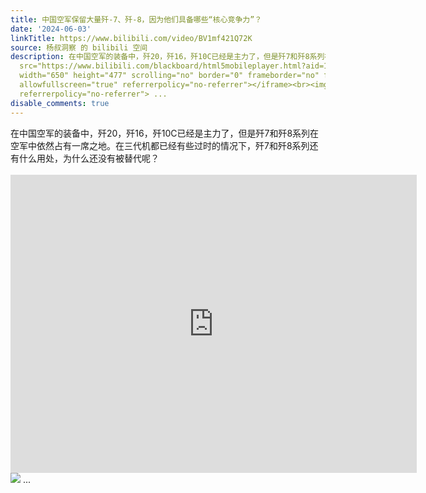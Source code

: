 ```yaml
---
title: 中国空军保留大量歼-7、歼-8，因为他们具备哪些“核心竞争力”？
date: '2024-06-03'
linkTitle: https://www.bilibili.com/video/BV1mf421Q72K
source: 杨叔洞察 的 bilibili 空间
description: 在中国空军的装备中，歼20，歼16，歼10C已经是主力了，但是歼7和歼8系列在空军中依然占有一席之地。在三代机都已经有些过时的情况下，歼7和歼8系列还有什么用处，为什么还没有被替代呢？<br><br><iframe
  src="https://www.bilibili.com/blackboard/html5mobileplayer.html?aid=1205359979&amp;high_quality=1&amp;autoplay=0"
  width="650" height="477" scrolling="no" border="0" frameborder="no" framespacing="0"
  allowfullscreen="true" referrerpolicy="no-referrer"></iframe><br><img src="http://i1.hdslb.com/bfs/archive/e0e8140e3bccedfb0a049504092069bd20c12b04.jpg"
  referrerpolicy="no-referrer"> ...
disable_comments: true
---
```

在中国空军的装备中，歼20，歼16，歼10C已经是主力了，但是歼7和歼8系列在空军中依然占有一席之地。在三代机都已经有些过时的情况下，歼7和歼8系列还有什么用处，为什么还没有被替代呢？<br><br><iframe src="https://www.bilibili.com/blackboard/html5mobileplayer.html?aid=1205359979&amp;high_quality=1&amp;autoplay=0" width="650" height="477" scrolling="no" border="0" frameborder="no" framespacing="0" allowfullscreen="true" referrerpolicy="no-referrer"></iframe><br><img src="http://i1.hdslb.com/bfs/archive/e0e8140e3bccedfb0a049504092069bd20c12b04.jpg" referrerpolicy="no-referrer"> ...